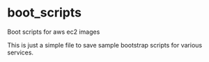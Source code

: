 # boot_scripts
Boot scripts for aws ec2 images


This is just a simple file to save sample bootstrap scripts for various services.
